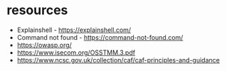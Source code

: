 # resources

* Explainshell - https://explainshell.com/
* Command not found - https://command-not-found.com/
* https://owasp.org/
* https://www.isecom.org/OSSTMM.3.pdf
* https://www.ncsc.gov.uk/collection/caf/caf-principles-and-guidance
